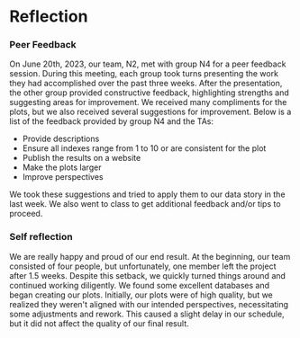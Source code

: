 # Reflection

### Peer Feedback

On June 20th, 2023, our team, N2, met with group N4 for a peer feedback session. During this meeting, each group took turns presenting the work they had accomplished over the past three weeks. After the presentation, the other group provided constructive feedback, highlighting strengths and suggesting areas for improvement.
We received many compliments for the plots, but we also received several suggestions for improvement. Below is a list of the feedback provided by group N4 and the TAs:
- Provide descriptions
- Ensure all indexes range from 1 to 10 or are consistent for the plot
- Publish the results on a website
- Make the plots larger
- Improve perspectives

We took these suggestions and tried to apply them to our data story in the last week. We also went to class to get additional feedback and/or tips to proceed.

### Self reflection
We are really happy and proud of our end result. At the beginning, our team consisted of four people, but unfortunately, one member left the project after 1.5 weeks. Despite this setback, we quickly turned things around and continued working diligently. We found some excellent databases and began creating our plots.
Initially, our plots were of high quality, but we realized they weren't aligned with our intended perspectives, necessitating some adjustments and rework. This caused a slight delay in our schedule, but it did not affect the quality of our final result.